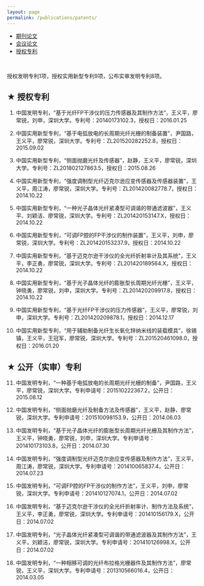 ```yaml
---
layout: page
permalink: /publications/patents/
---
```


<div class="navbar center forth">
<ul>
    <li><a href="{{ "/publications" | prepend: site.baseurl }}">期刊论文</a></li>
    <li><a href="{{ "/conf" | prepend: "/publications" | prepend: site.baseurl }}">会议论文</a></li>
    <li class="active"><a href="{{ "/patents" | prepend: "/publications" | prepend: site.baseurl }}">授权专利</a></li>
</ul>
</div>
<br>

授权发明专利1项，授权实用新型专利9项，公布实审发明专利8项。

★	授权专利
-------------------------
1.	中国发明专利，“基于光纤FP干涉仪的压力传感器及其制作方法”，王义平，廖常锐，刘申，深圳大学。专利号：20140173102.3，授权日：2016.01.25<br>

2.	中国实用新型专利，“基于电弧放电的长周期光纤光栅的制备装置”，尹国路，王义平，廖常锐，深圳大学。专利号：ZL201520282252.8，授权日：2015.09.02<br>
	
3.	中国实用新型专利，“侧面抛磨光纤及传感器”，赵静，王义平，廖常锐，深圳大学。专利号：ZL201802127863.5，授权日：2015.08.26<br>

4.	中国实用新型专利，“强度调制型光纤迈克尔逊应变传感器及传感器装置”，王义平，周江涛，廖常锐，深圳大学。专利号：ZL201420082778.7，授权日：2014.10.22<br>

5.	中国实用新型专利，“一种光子晶体光纤紧凑型可调谐的带通滤波器”，王义平、刘颖洁、廖常锐，深圳大学。专利号：ZL201420153147.X，授权日：2014.10.22<br>

6.	中国实用新型专利，“可调FP腔的FP干涉仪的制作装置”，王义平，刘申，廖常锐，深圳大学。专利号：ZL201420153237.9，授权日：2014.10.22<br>

7.	中国实用新型专利，“基于迈克尔逊干涉仪的全光纤折射率计及其系统”，王义平，李正勇，廖常锐，深圳大学。专利号：ZL201420189564.X，授权日：2014.10.22<br>

8.	中国实用新型专利，“基于光子晶体光纤的膨胀型长周期光纤光栅”，王义平，钟晓勇，廖常锐，刘申，深圳大学。专利号：ZL201420209917.8，授权日：2014.10.22<br>

9.	中国实用新型专利，“基于光纤FP干涉仪的压力传感器”，王义平，廖常锐，刘申，深圳大学。专利号：ZL201420209878.1，授权日：2014.12.17<br>

10.	中国实用新型专利，“用于辅助制备光纤生长氧化锌纳米线的装载模具”，徐锡镇，王义平，王冠军，廖常锐，深圳大学。专利号：ZL201520461098.0，授权日：2016.01.20<br>


★	公开（实审）专利
-------------------------

11.	中国发明专利，“一种基于电弧放电的长周期光纤光栅的制备”，尹国路，王义平，廖常锐，深圳大学。专利申请号：201510222367.2，公开日：2015.08.12<br>

12.	中国发明专利，“侧面抛磨光纤及制备方法及传感器”，王义平，赵静，廖常锐，深圳大学。专利申请号：201510098153.9，公开日：2014.06.03<br>

13.	中国发明专利，“基于光子晶体光纤的膨胀型长周期光纤光栅及其制作方法”，王义平，钟晓勇，廖常锐，刘申，深圳大学。专利申请号：201410173103.8，公开日：2014.07.30<br>

14.	中国发明专利，“强度调制型光纤迈克尔逊应变传感器及制作方法”，王义平，周江涛，廖常锐，深圳大学。专利申请号：201410065837.4，公开日：2014.07.23<br>

15.	中国发明专利，“可调FP腔的FP干涉仪的制作方法”，王义平，刘申，廖常锐，深圳大学。专利申请号：201410127074.1，公开日：2014.07.02<br>

16.	中国发明专利，“基于迈克尔逊干涉仪的全光纤折射率计、制作方法及系统”，王义平，李正勇，廖常锐，深圳大学。专利申请号：201410156179.X，公开日：2014.07.02<br>

17.	中国发明专利，“光子晶体光纤紧凑型可调谐的带通滤波器及其制作方法”，王义平，刘颖洁，廖常锐，深圳大学。专利申请号：201410126998.X，公开日：2014.07.02<br>

18.	中国发明专利，“一种相移可调的光纤布拉格光栅器件及其制作方法”，廖常锐，王义平，深圳大学。专利申请号：201310566016.4，公开日：2014.03.05<br>
